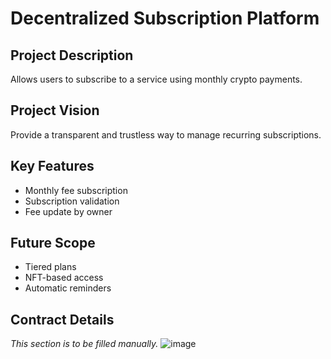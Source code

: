 # Decentralized Subscription Platform

## Project Description
Allows users to subscribe to a service using monthly crypto payments.

## Project Vision
Provide a transparent and trustless way to manage recurring subscriptions.

## Key Features
- Monthly fee subscription
- Subscription validation
- Fee update by owner

## Future Scope
- Tiered plans
- NFT-based access
- Automatic reminders

## Contract Details
_This section is to be filled manually._
![image](https://github.com/user-attachments/assets/ecc87e74-8b12-4ad7-9014-88dea2a461d6)
